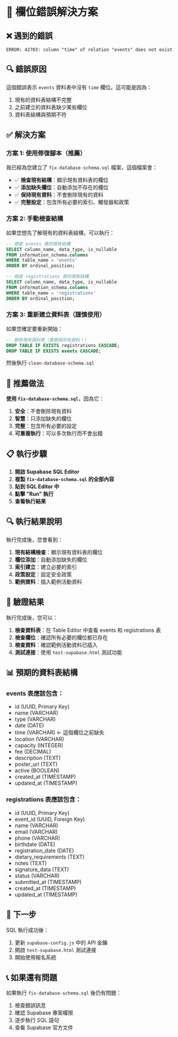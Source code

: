 # 🔧 欄位錯誤解決方案

## ❌ 遇到的錯誤

```
ERROR: 42703: column "time" of relation "events" does not exist
```

## 🔍 錯誤原因

這個錯誤表示 `events` 資料表中沒有 `time` 欄位。這可能是因為：

1. 現有的資料表結構不完整
2. 之前建立的資料表缺少某些欄位
3. 資料表結構與預期不符

## ✅ 解決方案

### 方案 1: 使用修復腳本（推薦）

我已經為您建立了 `fix-database-schema.sql` 檔案，這個檔案會：

- ✅ **檢查現有結構**：顯示現有資料表的欄位
- ✅ **添加缺失欄位**：自動添加不存在的欄位
- ✅ **保持現有資料**：不會刪除現有的資料
- ✅ **完整設定**：包含所有必要的索引、觸發器和政策

### 方案 2: 手動檢查結構

如果您想先了解現有的資料表結構，可以執行：

```sql
-- 檢查 events 表的現有結構
SELECT column_name, data_type, is_nullable
FROM information_schema.columns
WHERE table_name = 'events'
ORDER BY ordinal_position;

-- 檢查 registrations 表的現有結構
SELECT column_name, data_type, is_nullable
FROM information_schema.columns
WHERE table_name = 'registrations'
ORDER BY ordinal_position;
```

### 方案 3: 重新建立資料表（謹慎使用）

如果您確定要重新開始：

```sql
-- 刪除現有資料表（會刪除所有資料！）
DROP TABLE IF EXISTS registrations CASCADE;
DROP TABLE IF EXISTS events CASCADE;
```

然後執行 `clean-database-schema.sql`

## 🎯 推薦做法

**使用 `fix-database-schema.sql`**，因為它：

1. **安全**：不會刪除現有資料
2. **智慧**：只添加缺失的欄位
3. **完整**：包含所有必要的設定
4. **可重複執行**：可以多次執行而不會出錯

## 📋 執行步驟

1. **開啟 Supabase SQL Editor**
2. **複製 `fix-database-schema.sql` 的全部內容**
3. **貼到 SQL Editor 中**
4. **點擊 "Run" 執行**
5. **查看執行結果**

## 🔍 執行結果說明

執行完成後，您會看到：

1. **現有結構檢查**：顯示現有資料表的欄位
2. **欄位添加**：自動添加缺失的欄位
3. **索引建立**：建立必要的索引
4. **政策設定**：設定安全政策
5. **範例資料**：插入範例活動資料

## 🚀 驗證結果

執行完成後，您可以：

1. **檢查資料表**：在 Table Editor 中查看 events 和 registrations 表
2. **檢查欄位**：確認所有必要的欄位都已存在
3. **檢查資料**：確認範例活動資料已插入
4. **測試連接**：使用 `test-supabase.html` 測試功能

## 📊 預期的資料表結構

### events 表應該包含：
- id (UUID, Primary Key)
- name (VARCHAR)
- type (VARCHAR)
- date (DATE)
- time (VARCHAR) ← 這個欄位之前缺失
- location (VARCHAR)
- capacity (INTEGER)
- fee (DECIMAL)
- description (TEXT)
- poster_url (TEXT)
- active (BOOLEAN)
- created_at (TIMESTAMP)
- updated_at (TIMESTAMP)

### registrations 表應該包含：
- id (UUID, Primary Key)
- event_id (UUID, Foreign Key)
- name (VARCHAR)
- email (VARCHAR)
- phone (VARCHAR)
- birthdate (DATE)
- registration_date (DATE)
- dietary_requirements (TEXT)
- notes (TEXT)
- signature_data (TEXT)
- status (VARCHAR)
- submitted_at (TIMESTAMP)
- created_at (TIMESTAMP)
- updated_at (TIMESTAMP)

## 🎉 下一步

SQL 執行成功後：
1. 更新 `supabase-config.js` 中的 API 金鑰
2. 開啟 `test-supabase.html` 測試連接
3. 開始使用報名系統

## 📞 如果還有問題

如果執行 `fix-database-schema.sql` 後仍有問題：
1. 檢查錯誤訊息
2. 確認 Supabase 專案權限
3. 逐步執行 SQL 語句
4. 查看 Supabase 官方文件






